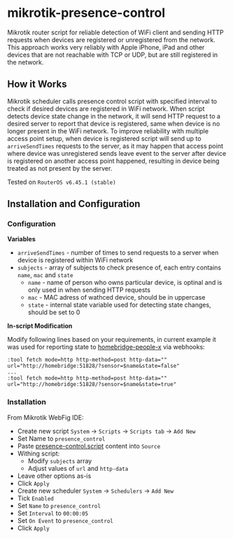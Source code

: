 # mikrotik-presence-control
Mikrotik router script for reliable detection of WiFi client and sending HTTP requests when devices are registered or unregistered from the network. 
This approach works very reliably with Apple iPhone, iPad and other devices that are not reachable with TCP or UDP, but are still registered in the network. 

## How it Works

Mikrotik scheduler calls presence control script with specified interval to check if desired devices are registered in WiFi network. 
When script detects device state change in the network, it will send HTTP request to a desired server to report that device is registered, same when device is no longer present in the WiFi network. 
To improve reliability with multiple access point setup, when device is registered script will send up to `arriveSendTimes` requests to the server, as it may happen that access point where device was unregistered sends leave event to the server after device is registered on another access point happened, resulting in device being treated as not present by the server.

Tested on `RouterOS v6.45.1 (stable)`

## Installation and Configuration

### Configuration 

**Variables**

* `arriveSendTimes` - number of times to send requests to a server when device is registered within WiFi network
* `subjects` - array of subjects to check presence of, each entry contains `name`, `mac` and `state`
  * `name` - name of person who owns particular device, is optinal and is only used in when sending HTTP requests
  * `mac` - MAC adress of wathced device, should be in uppercase
  * `state` - internal state variable used for detecting state changes, should be set to 0

**In-script Modification**

Modify following lines based on your requirements, in current example it was used for reporting state to [homebridge-people-x](https://www.npmjs.com/package/homebridge-people-x) via webhooks:

```
:tool fetch mode=http http-method=post http-data="" url="http://homebridge:51828/?sensor=$name&state=false"
...
:tool fetch mode=http http-method=post http-data="" url="http://homebridge:51828/?sensor=$name&state=true"
```

### Installation

From Mikrotik WebFig IDE:
* Create new script `System` -> `Scripts` -> `Scripts tab` -> `Add New`
* Set Name to `presence_control`
* Paste [presence-control.script](presence-control.script) content into `Source`
* Withing script:
  * Modify `subjects` array
  * Adjust values of `url` and `http-data`
* Leave other options as-is
* Click `Apply`
* Create new scheduler `System` -> `Schedulers` -> `Add New`
* Tick `Enabled`
* Set `Name` to `presence_control`
* Set `Interval` to `00:00:05`
* Set `On Event` to `presence_control`
* Click `Apply`
